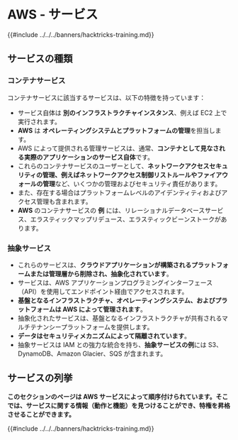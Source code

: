 # AWS - サービス

{{#include ../../../banners/hacktricks-training.md}}

## サービスの種類

### コンテナサービス

コンテナサービスに該当するサービスは、以下の特徴を持っています：

- サービス自体は **別のインフラストラクチャインスタンス**、例えば EC2 上で実行されます。
- **AWS** は **オペレーティングシステムとプラットフォームの管理**を担当します。
- AWS によって提供される管理サービスは、通常、**コンテナとして見なされる実際のアプリケーションのサービス自体**です。
- これらのコンテナサービスのユーザーとして、**ネットワークアクセスセキュリティの管理、例えばネットワークアクセス制御リストルールやファイアウォールの管理**など、いくつかの管理およびセキュリティ責任があります。
- また、存在する場合はプラットフォームレベルのアイデンティティおよびアクセス管理も含まれます。
- **AWS** のコンテナサービスの **例** には、リレーショナルデータベースサービス、エラスティックマップリデュース、エラスティックビーンストークがあります。

### 抽象サービス

- これらのサービスは、**クラウドアプリケーションが構築されるプラットフォームまたは管理層から削除され、抽象化されています**。
- サービスは、AWS アプリケーションプログラミングインターフェース（API）を使用してエンドポイント経由でアクセスされます。
- **基盤となるインフラストラクチャ、オペレーティングシステム、およびプラットフォームは AWS によって管理されます**。
- 抽象化されたサービスは、基盤となるインフラストラクチャが共有されるマルチテナンシープラットフォームを提供します。
- **データはセキュリティメカニズムによって隔離されています**。
- 抽象サービスは IAM との強力な統合を持ち、**抽象サービスの例**には S3、DynamoDB、Amazon Glacier、SQS が含まれます。

## サービスの列挙

**このセクションのページは AWS サービスによって順序付けられています。そこでは、サービスに関する情報（動作と機能）を見つけることができ、特権を昇格させることができます。**

{{#include ../../../banners/hacktricks-training.md}}
